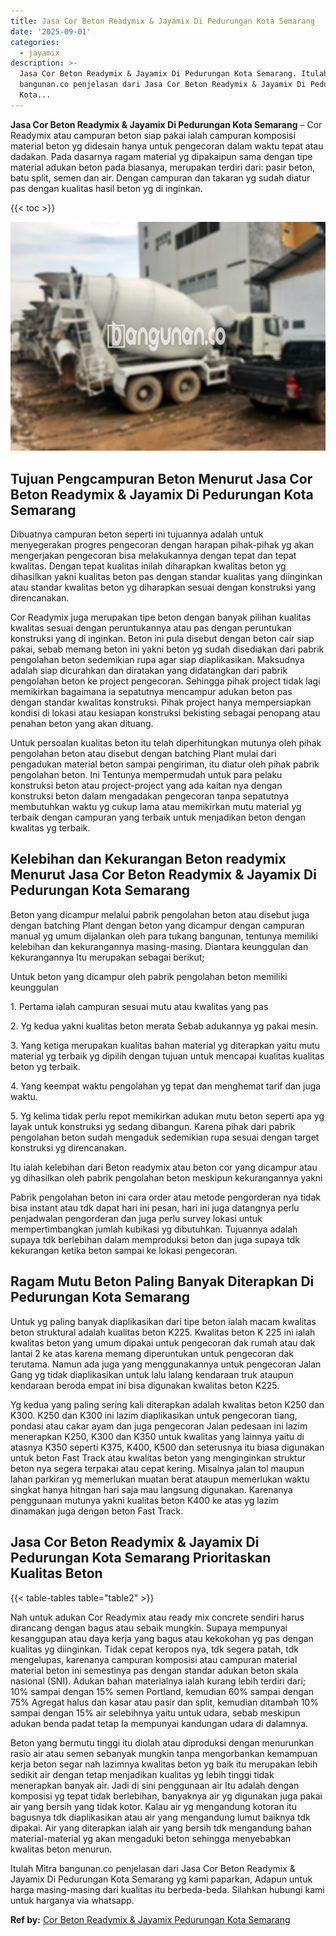 ```yaml
---
title: Jasa Cor Beton Readymix & Jayamix Di Pedurungan Kota Semarang
date: '2025-09-01'
categories:
  - jayamix
description: >-
  Jasa Cor Beton Readymix & Jayamix Di Pedurungan Kota Semarang. Itulah Mitra
  bangunan.co penjelasan dari Jasa Cor Beton Readymix & Jayamix Di Pedurungan
  Kota...
---
```


**Jasa Cor Beton Readymix & Jayamix Di Pedurungan Kota Semarang** – Cor Readymix atau campuran beton siap pakai ialah campuran komposisi material beton yg didesain hanya untuk pengecoran dalam waktu tepat atau dadakan. Pada dasarnya ragam material yg dipakaipun sama dengan tipe material adukan beton pada biasanya, merupakan terdiri dari: pasir beton, batu split, semen dan air. Dengan campuran dan takaran yg sudah diatur pas dengan kualitas hasil beton yg di inginkan.

{{< toc >}}

![Jasa Cor Beton Readymix & Jayamix Di Pedurungan Kota Semarang](/images/jasa-cor-readymix-19.png)

## Tujuan Pengcampuran Beton Menurut Jasa Cor Beton Readymix & Jayamix Di Pedurungan Kota Semarang

Dibuatnya campuran beton seperti ini tujuannya adalah untuk menyegerakan progres pengecoran dengan harapan pihak-pihak yg akan mengerjakan pengecoran bisa melakukannya dengan tepat dan tepat kwalitas. Dengan tepat kualitas inilah diharapkan kwalitas beton yg dihasilkan yakni kualitas beton pas dengan standar kualitas yang diinginkan atau standar kwalitas beton yg diharapkan sesuai dengan konstruksi yang direncanakan.

Cor Readymix juga merupakan tipe beton dengan banyak pilihan kualitas kwalitas sesuai dengan peruntukannya atau pas dengan peruntukan konstruksi yang di inginkan. Beton ini pula disebut dengan beton cair siap pakai, sebab memang beton ini yakni beton yg sudah disediakan dari pabrik pengolahan beton sedemikian rupa agar siap diaplikasikan. Maksudnya adalah siap dicurahkan dan diratakan yang didatangkan dari pabrik pengolahan beton ke project pengecoran. Sehingga pihak project tidak lagi memikirkan bagaimana ia sepatutnya mencampur adukan beton pas dengan standar kwalitas konstruksi. Pihak project hanya mempersiapkan kondisi di lokasi atau kesiapan konstruksi bekisting sebagai penopang atau penahan beton yang akan dituang.

Untuk persoalan kualitas beton itu telah diperhitungkan mutunya oleh pihak pengolahan beton atau disebut dengan batching Plant mulai dari pengadukan material beton sampai pengiriman, itu diatur oleh pihak pabrik pengolahan beton. Ini Tentunya mempermudah untuk para pelaku konstruksi beton atau project-project yang ada kaitan nya dengan konstruksi beton dalam mengadakan pengecoran tanpa sepatutnya membutuhkan waktu yg cukup lama atau memikirkan mutu material yg terbaik dengan campuran yang terbaik untuk menjadikan beton dengan kwalitas yg terbaik.

## Kelebihan dan Kekurangan Beton readymix Menurut Jasa Cor Beton Readymix & Jayamix Di Pedurungan Kota Semarang

Beton yang dicampur melalui pabrik pengolahan beton atau disebut juga dengan batching Plant dengan beton yang dicampur dengan campuran manual yg umum dijalankan oleh para tukang bangunan, tentunya memiliki kelebihan dan kekurangannya masing-masing. Diantara keunggulan dan kekurangannya Itu merupakan sebagai berikut;

Untuk beton yang dicampur oleh pabrik pengolahan beton memiliki keunggulan

1\. Pertama ialah campuran sesuai mutu atau kwalitas yang pas

2\. Yg kedua yakni kualitas beton merata Sebab adukannya yg pakai mesin.

3\. Yang ketiga merupakan kualitas bahan material yg diterapkan yaitu mutu material yg terbaik yg dipilih dengan tujuan untuk mencapai kualitas kualitas beton yg terbaik.

4\. Yang keempat waktu pengolahan yg tepat dan menghemat tarif dan juga waktu.

5\. Yg kelima tidak perlu repot memikirkan adukan mutu beton seperti apa yg layak untuk konstruksi yg sedang dibangun. Karena pihak dari pabrik pengolahan beton sudah mengaduk sedemikian rupa sesuai dengan target konstruksi yg direncanakan.

Itu ialah kelebihan dari Beton readymix atau beton cor yang dicampur atau yg dihasilkan oleh pabrik pengolahan beton meskipun kekurangannya yakni

Pabrik pengolahan beton ini cara order atau metode pengorderan nya tidak bisa instant atau tdk dapat hari ini pesan, hari ini juga datangnya perlu penjadwalan pengorderan dan juga perlu survey lokasi untuk mempertimbangkan jumlah kubikasi yg dibutuhkan. Tujuannya adalah supaya tdk berlebihan dalam memproduksi beton dan juga supaya tdk kekurangan ketika beton sampai ke lokasi pengecoran.

## Ragam Mutu Beton Paling Banyak Diterapkan Di Pedurungan Kota Semarang

Untuk yg paling banyak diaplikasikan dari tipe beton ialah macam kwalitas beton struktural adalah kualitas beton K225. Kwalitas beton K 225 ini ialah kwalitas beton yang umum dipakai untuk pengecoran dak rumah atau dak lantai 2 ke atas karena memang diperuntukan untuk pengecoran dak terutama. Namun ada juga yang menggunakannya untuk pengecoran Jalan Gang yg tidak diaplikasikan untuk lalu lalang kendaraan truk ataupun kendaraan beroda empat ini bisa digunakan kwalitas beton K225.

Yg kedua yang paling sering kali diterapkan adalah kwalitas beton K250 dan K300. K250 dan K300 ini lazim diaplikasikan untuk pengecoran tiang, pondasi atau cakar ayam dan juga pengecoran Jalan pedesaan ini lazim menerapkan K250, K300 dan K350 untuk kwalitas yang lainnya yaitu di atasnya K350 seperti K375, K400, K500 dan seterusnya itu biasa digunakan untuk beton Fast Track atau kwalitas beton yang menginginkan struktur beton nya segera terpakai atau cepat kering. Misalnya jalan tol maupun lahan parkiran yg memerlukan muatan berat ataupun memerlukan waktu singkat hanya hitngan hari saja mau langsung digunakan. Karenanya penggunaan mutunya yakni kualitas beton K400 ke atas yg lazim dinamakan juga dengan beton Fast Track.

## Jasa Cor Beton Readymix & Jayamix Di Pedurungan Kota Semarang Prioritaskan Kualitas Beton

{{< table-tables table="table2" >}}

Nah untuk adukan Cor Readymix atau ready mix concrete sendiri harus dirancang dengan bagus atau sebaik mungkin. Supaya mempunyai kesanggupan atau daya kerja yang bagus atau kekokohan yg pas dengan kualitas yg diinginkan. Tidak cepat keropos nya, tdk segera patah, tdk mengelupas, karenanya campuran komposisi atau campuran material material beton ini semestinya pas dengan standar adukan beton skala nasional (SNI). Adukan bahan materialnya ialah kurang lebih terdiri dari; 10% sampai dengan 15% semen Portland, kemudian 60% sampai dengan 75% Agregat halus dan kasar atau pasir dan split, kemudian ditambah 10% sampai dengan 15% air selebihnya yaitu untuk udara, sebab meskipun adukan benda padat tetap Ia mempunyai kandungan udara di dalamnya.

Beton yang bermutu tinggi itu diolah atau diproduksi dengan menurunkan rasio air atau semen sebanyak mungkin tanpa mengorbankan kemampuan kerja beton segar nah lazimnya kwalitas beton yg baik itu merupakan lebih sedikit air dengan tetap menjadikan kualitas yg lebih tinggi tidak menerapkan banyak air. Jadi di sini penggunaan air Itu adalah dengan komposisi yg tepat tidak berlebihan, banyaknya air yg digunakan juga pakai air yang bersih yang tidak kotor. Kalau air yg mengandung kotoran itu bagusnya tdk diaplikasikan atau air yang mengandung lumut baiknya tdk dipakai. Air yang diterapkan ialah air yang bersih tdk mengandung bahan material-material yg akan mengaduki beton sehingga menyebabkan kwalitas beton menurun.

Itulah Mitra bangunan.co penjelasan dari Jasa Cor Beton Readymix & Jayamix Di Pedurungan Kota Semarang yg kami paparkan, Adapun untuk harga masing-masing dari kualitas itu berbeda-beda. Silahkan hubungi kami untuk harganya via whatsapp.

**Ref by:** [Cor Beton Readymix & Jayamix Pedurungan Kota Semarang](https://id.wikipedia.org/wiki/Cor)
